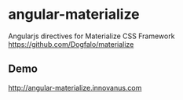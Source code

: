 angular-materialize
===================

Angularjs directives for Materialize CSS Framework https://github.com/Dogfalo/materialize

## Demo

http://angular-materialize.innovanus.com
